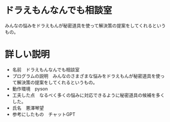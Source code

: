 # ドラえもんなんでも相談室
みんなの悩みをドラえもんが秘密道具を使って解決策の提案をしてくれるというもの。

# 詳しい説明
- 名前　ドラえもんなんでも相談室
- プログラムの説明　みんなのさまざまな悩みをドラえもんが秘密道具を使って解決策の提案をしてくれるというもの。
- 動作環境　pyson
- 工夫した点　なるべく多くの悩みに対応できるように秘密道具の候補を多くした。
- 氏名　悪澤琴望
- 参考にしたもの　チャットGPT



